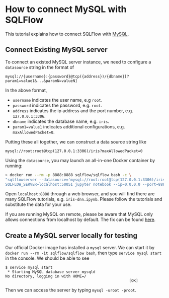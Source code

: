 # How to connect MySQL with SQLFlow

This tutorial explains how to connect SQLFlow with [MySQL](https://en.wikipedia.org/wiki/MySQL).

## Connect Existing MySQL server

To connect an existed MySQL server instance, we need to configure a `datasource` string in the format of   
```
mysql://{username}:{password}@tcp({address})/{dbname}[?param1=value1&...&paramN=valueN]
```

In the above format,
- `username` indicates the user name, e.g `root`.
- `password` indicates the password, e.g. `root`.
- `address` indicates the ip address and the port number, e.g. `127.0.0.1:3306`.
- `dbname` indicates the database name, e.g. `iris`.
- `param1=value1` indicates additional configurations, e.g. `maxAllowedPacket=0`.

Putting these all together, we can construct a data source string like
```
mysql://root:root@tcp(127.0.0.1:3306)/iris?maxAllowedPacket=0
```
Using the `datasource`, you may launch an all-in-one Docker container by running:  
```bash
> docker run --rm -p 8888:8888 sqlflow/sqlflow bash -c \
"sqlflowserver --datasource='mysql://root:root@tcp(127.0.0.1:3306)/iris?maxAllowedPacket=0' &
SQLFLOW_SERVER=localhost:50051 jupyter notebook --ip=0.0.0.0 --port=8888 --allow-root --NotebookApp.token=''"
```

Open `localhost:8888` through a web browser, and you will find there are many SQLFlow tutorials, e.g. `iris-dnn.ipynb`. Please follow the tutorials and substitute the data for your use.

If you are running MySQL on remote, please be aware that MySQL only allows connections from localhost by default. The fix can be found [here](https://stackoverflow.com/questions/14779104/how-to-allow-remote-connection-to-mysql).

## Create a MySQL server locally for testing

Our official Docker image has installed a `mysql` server. We can start it by `docker run --rm -it sqlflow/sqlflow bash`, then type `service mysql start` in the console. We should be able to see

```
$ service mysql start
 * Starting MySQL database server mysqld
No directory, logging in with HOME=/
                                                       [OK]
```

Then we can access the server by typing `mysql -uroot -proot`.
